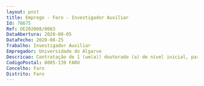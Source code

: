 ```yaml
--- 
layout: post
title: Emprego - Faro - Investigador Auxiliar
Id: 78675
Ref: OE202008/0083
DataAbertura: 2020-08-05
DataFecho: 2020-08-25
Trabalho: Investigador Auxiliar
Empregador: Universidade do Algarve
Descricao: Contratação de 1 (um(a)) doutorado (a) de nível inicial, para exercício de funções na área científica de Média Arte Digital ou áreas afins, preferencialmente nas subáreas de Comunicação, Cultura e Artes ou áreas afins, para o Centro de Investigação em Artes e Comunicação (CIAC) da Universidade do Algarve (UIDP 04019 2020), financiado pela FCT   Fundação para a Ciência e a Tecnologia, em regime de contrato de trabalho em funções públicas a termo resolutivo certo
CodigoPostal: 8005-139 FARO
Concelho: Faro
Distrito: Faro
--- 
```


